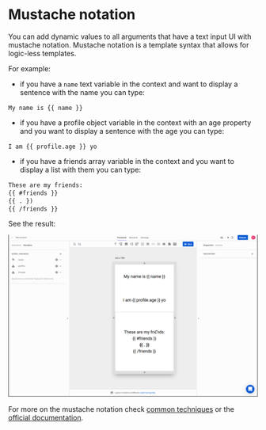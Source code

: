 # Mustache notation

You can add dynamic values to all arguments that have a text input UI with mustache notation. Mustache notation is a template syntax that allows for logic-less templates.

For example:

* if you have a `name` text variable in the context and want to display a sentence with the name you can type:

```text
My name is {{ name }}
```

* if you have a profile object variable in the context with an age property and you want to display a sentence with the age you can type:

```text
I am {{ profile.age }} yo
```

* if you have a friends array variable in the context and you want to display a list with them you can type:

```text
These are my friends:
{{ #friends }}
{{ . })
{{ /friends }}
```

See the result:

![](../../../../.gitbook/assets/mustache.gif)

For more on the mustache notation check [common techniques](../../../../tutorials/common-tecniques/) or the [official documentation](https://github.com/janl/mustache.js).

